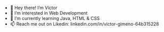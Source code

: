 - 👋 Hey there! I’m Víctor
- 👀 I’m interested in Web Development
- 🌱 I’m currently learning Java, HTML & CSS
- 📫 Reach me out on Likedin: linkedin.com/in/victor-gimeno-64b315228
